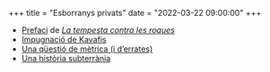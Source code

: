 +++
title = "Esborranys privats"
date = "2022-03-22 09:00:00"
+++

  - [Prefaci](/tmp/fe8444caccd9) de [*La tempesta contra les roques*](https://www.elpontdeleslletres.cat/2023/04/24/tempesta/)
  - [Impugnació de Kavafis](/tmp/5f81f840563c)
  - [Una qüestió de mètrica (i d’errates)](/tmp/f8abb40a1063)
  - [Una història subterrània](/tmp/32ec15b3dede)
